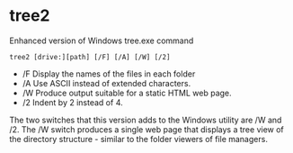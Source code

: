 # tree2
Enhanced version of Windows tree.exe command

`tree2 [drive:][path] [/F] [/A] [/W] [/2]`

* /F   Display the names of the files in each folder
* /A   Use ASCII instead of extended characters.
* /W   Produce output suitable for a static HTML web page.
* /2   Indent by 2 instead of 4.

The two switches that this version adds to the Windows utility are /W and /2.  The /W switch produces a single web page that displays a tree view of the directory structure - similar to the folder viewers of file managers.
